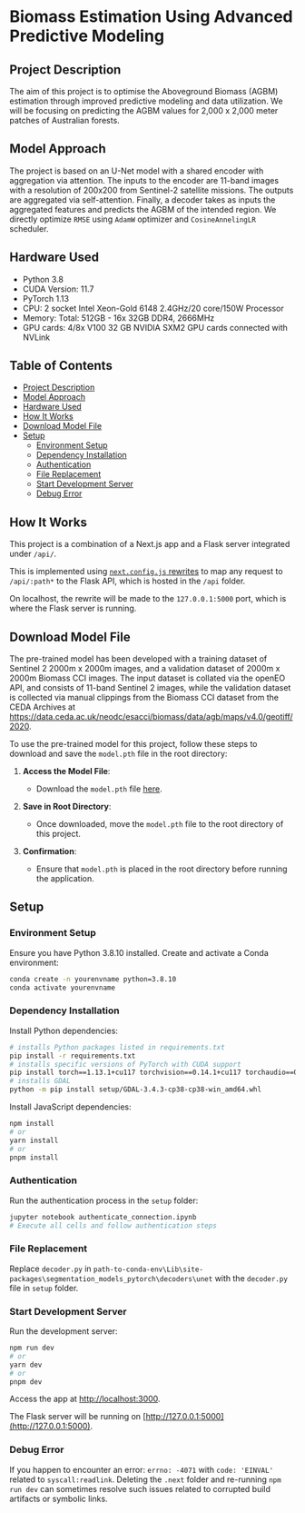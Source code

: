 # Biomass Estimation Using Advanced Predictive Modeling

## Project Description

The aim of this project is to optimise the Aboveground Biomass (AGBM) estimation through improved predictive modeling and data utilization. We will be focusing on predicting the AGBM values for 2,000 x 2,000 meter patches of Australian forests.

## Model Approach

The project is based on an U-Net model with a shared encoder with aggregation via attention. The inputs to the encoder are 11-band images with a resolution of 200x200 from Sentinel-2 satellite missions. The outputs are aggregated via self-attention. Finally, a decoder takes as inputs the aggregated features and predicts the AGBM of the intended region. We directly optimize `RMSE` using `AdamW` optimizer and `CosineAnnelingLR` scheduler.

## Hardware Used
- Python 3.8
- CUDA Version: 11.7
- PyTorch 1.13
- CPU: 2 socket Intel Xeon-Gold 6148 2.4GHz/20 core/150W Processor
- Memory: Total: 512GB - 16x 32GB DDR4, 2666MHz
- GPU cards: 4/8x V100 32 GB NVIDIA SXM2 GPU cards connected with NVLink


## Table of Contents
- [Project Description](#project-description)
- [Model Approach](#model-approach)
- [Hardware Used](#hardware-used)
- [How It Works](#how-it-works)
- [Download Model File](#download-model-file)
- [Setup](#setup)
  - [Environment Setup](#environment-setup)
  - [Dependency Installation](#dependency-installation)
  - [Authentication](#authentication)
  - [File Replacement](#file-replacement)
  - [Start Development Server](#start-development-server)
  - [Debug Error](#debug-error)

## How It Works

This project is a combination of a Next.js app and a Flask server integrated under `/api/`.

This is implemented using [`next.config.js` rewrites](https://github.com/vercel/examples/blob/main/python/nextjs-flask/next.config.js) to map any request to `/api/:path*` to the Flask API, which is hosted in the `/api` folder.

On localhost, the rewrite will be made to the `127.0.0.1:5000` port, which is where the Flask server is running.

## Download Model File
The pre-trained model has been developed with a training dataset of Sentinel 2 2000m x 2000m images, and a validation dataset of 2000m x 2000m Biomass CCI images. The input dataset is collated via the openEO API, and consists of 11-band Sentinel 2 images, while the validation dataset is collected via manual clippings from the Biomass CCI dataset from the CEDA Archives at https://data.ceda.ac.uk/neodc/esacci/biomass/data/agb/maps/v4.0/geotiff/2020.

To use the pre-trained model for this project, follow these steps to download and save the `model.pth` file in the root directory:

1. **Access the Model File**:
   - Download the `model.pth` file [here](https://drive.google.com/drive/folders/1w74Ye16XEJrh27o4AK09qxgPPbpzjml3?usp=sharing).

2. **Save in Root Directory**:
   - Once downloaded, move the `model.pth` file to the root directory of this project.

3. **Confirmation**:
   - Ensure that `model.pth` is placed in the root directory before running the application.

## Setup

### Environment Setup

Ensure you have Python 3.8.10 installed. Create and activate a Conda environment:

```bash
conda create -n yourenvname python=3.8.10 
conda activate yourenvname 
```

### Dependency Installation

Install Python dependencies:

```bash
# installs Python packages listed in requirements.txt
pip install -r requirements.txt
# installs specific versions of PyTorch with CUDA support
pip install torch==1.13.1+cu117 torchvision==0.14.1+cu117 torchaudio==0.13.1 --extra-index-url https://download.pytorch.org/whl/cu117
# installs GDAL
python -m pip install setup/GDAL-3.4.3-cp38-cp38-win_amd64.whl
```

Install JavaScript dependencies:

```bash
npm install
# or
yarn install
# or
pnpm install
```

### Authentication

Run the authentication process in the `setup` folder:

```bash
jupyter notebook authenticate_connection.ipynb
# Execute all cells and follow authentication steps
```

### File Replacement

Replace `decoder.py` in `path-to-conda-env\Lib\site-packages\segmentation_models_pytorch\decoders\unet` with the `decoder.py` file in `setup` folder.

### Start Development Server

Run the development server:

```bash
npm run dev
# or
yarn dev
# or
pnpm dev
```

Access the app at [http://localhost:3000](http://localhost:3000).

The Flask server will be running on [http://127.0.0.1:5000](http://127.0.0.1:5000).

### Debug Error

If you happen to encounter an error: `errno: -4071` with `code: 'EINVAL'` related to `syscall:readlink`. Deleting the `.next` folder and re-running `npm run dev` can sometimes resolve such issues related to corrupted build artifacts or symbolic links.
